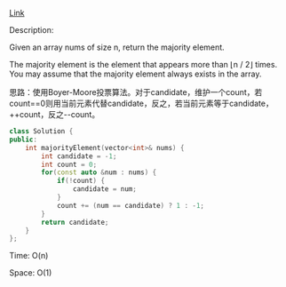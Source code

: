 [Link](https://leetcode.cn/problems/majority-element/description/)

Description:

Given an array nums of size n, return the majority element.

The majority element is the element that appears more than ⌊n / 2⌋ times. You may assume that the majority element always exists in the array.

思路：使用Boyer-Moore投票算法。对于candidate，维护一个count，若count==0则用当前元素代替candidate，反之，若当前元素等于candidate，++count，反之--count。

```c++
class Solution {
public:
    int majorityElement(vector<int>& nums) {
        int candidate = -1;
        int count = 0;
        for(const auto &num : nums) {
            if(!count) {
                candidate = num;
            }
            count += (num == candidate) ? 1 : -1;
        }
        return candidate;
    }
};
```

Time: O(n)

Space: O(1)
